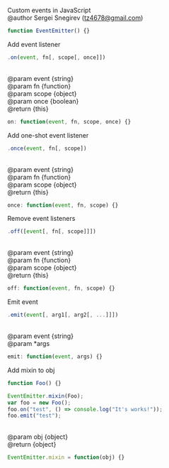 Custom events in JavaScript
<br>&#64;author Sergei Snegirev (tz4678@gmail.com)

```javascript
function EventEmitter() {}
```

Add event listener

```javascript
.on(event, fn[, scope[, once]])
```

<br>&#64;param event {string}
<br>&#64;param fn {function}
<br>&#64;param scope {object}
<br>&#64;param once {boolean}
<br>&#64;return {this}

```javascript
on: function(event, fn, scope, once) {}
```

Add one-shot event listener

```javascript
.once(event, fn[, scope])
```

<br>&#64;param event {string}
<br>&#64;param fn {function}
<br>&#64;param scope {object}
<br>&#64;return {this}

```javascript
once: function(event, fn, scope) {}
```

Remove event listeners

```javascript
.off([event[, fn[, scope]]])
```

<br>&#64;param event {string}
<br>&#64;param fn {function}
<br>&#64;param scope {object}
<br>&#64;return {this}

```javascript
off: function(event, fn, scope) {}
```

Emit event

```javascript
.emit(event[, arg1[, arg2[, ...]]])
```

<br>&#64;param event {string}
<br>&#64;param *args

```javascript
emit: function(event, args) {}
```

Add mixin to obj 

```javascript
function Foo() {}

EventEmitter.mixin(Foo);
var foo = new Foo();
foo.on("test", () => console.log("It's works!"));
foo.emit("test");
```

<br>&#64;param obj {object}
<br>&#64;return {object}

```javascript
EventEmitter.mixin = function(obj) {}
```
